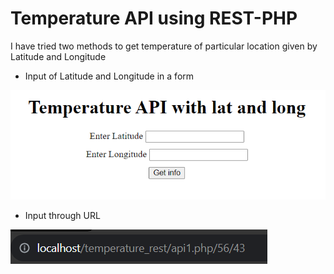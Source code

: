 
# Temperature API using REST-PHP

I have tried two methods to get temperature of particular location given by Latitude and Longitude

- Input of Latitude and Longitude in a form
  
 ![App Screenshot](img/ss1.png)

- Input through URL
  
 ![App Screenshot](img/ss2.png)


